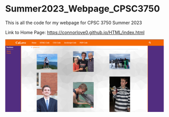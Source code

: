 # Summer2023_Webpage_CPSC3750
This is all the code for my webpage for CPSC 3750 Summer 2023

Link to Home Page: https://connorlove0.github.io/HTML/index.html

![Index Page Screenshot](https://github.com/ConnorLove0/ConnorLove0.github.io/blob/main/Website%20Screenshots/index%20page%20screenshot.png?raw=true)

